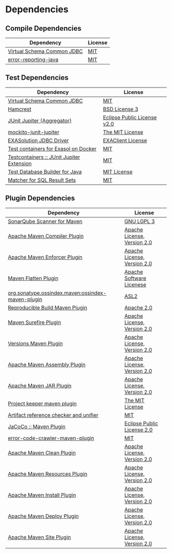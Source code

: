 <!-- @formatter:off -->
# Dependencies

## Compile Dependencies

| Dependency                      | License  |
| ------------------------------- | -------- |
| [Virtual Schema Common JDBC][0] | [MIT][1] |
| [error-reporting-java][2]       | [MIT][1] |

## Test Dependencies

| Dependency                                      | License                          |
| ----------------------------------------------- | -------------------------------- |
| [Virtual Schema Common JDBC][0]                 | [MIT][1]                         |
| [Hamcrest][6]                                   | [BSD License 3][7]               |
| [JUnit Jupiter (Aggregator)][8]                 | [Eclipse Public License v2.0][9] |
| [mockito-junit-jupiter][10]                     | [The MIT License][11]            |
| [EXASolution JDBC Driver][12]                   | [EXAClient License][13]          |
| [Test containers for Exasol on Docker][14]      | [MIT][1]                         |
| [Testcontainers :: JUnit Jupiter Extension][16] | [MIT][17]                        |
| [Test Database Builder for Java][18]            | [MIT License][19]                |
| [Matcher for SQL Result Sets][20]               | [MIT][1]                         |

## Plugin Dependencies

| Dependency                                              | License                           |
| ------------------------------------------------------- | --------------------------------- |
| [SonarQube Scanner for Maven][22]                       | [GNU LGPL 3][23]                  |
| [Apache Maven Compiler Plugin][24]                      | [Apache License, Version 2.0][25] |
| [Apache Maven Enforcer Plugin][26]                      | [Apache License, Version 2.0][25] |
| [Maven Flatten Plugin][28]                              | [Apache Software Licenese][29]    |
| [org.sonatype.ossindex.maven:ossindex-maven-plugin][30] | [ASL2][29]                        |
| [Reproducible Build Maven Plugin][32]                   | [Apache 2.0][29]                  |
| [Maven Surefire Plugin][34]                             | [Apache License, Version 2.0][25] |
| [Versions Maven Plugin][36]                             | [Apache License, Version 2.0][25] |
| [Apache Maven Assembly Plugin][38]                      | [Apache License, Version 2.0][25] |
| [Apache Maven JAR Plugin][40]                           | [Apache License, Version 2.0][25] |
| [Project keeper maven plugin][42]                       | [The MIT License][43]             |
| [Artifact reference checker and unifier][44]            | [MIT][1]                          |
| [JaCoCo :: Maven Plugin][46]                            | [Eclipse Public License 2.0][47]  |
| [error-code-crawler-maven-plugin][48]                   | [MIT][1]                          |
| [Apache Maven Clean Plugin][50]                         | [Apache License, Version 2.0][25] |
| [Apache Maven Resources Plugin][52]                     | [Apache License, Version 2.0][25] |
| [Apache Maven Install Plugin][54]                       | [Apache License, Version 2.0][25] |
| [Apache Maven Deploy Plugin][56]                        | [Apache License, Version 2.0][25] |
| [Apache Maven Site Plugin][58]                          | [Apache License, Version 2.0][25] |

[2]: https://github.com/exasol/error-reporting-java
[18]: https://github.com/exasol/test-db-builder-java/
[29]: http://www.apache.org/licenses/LICENSE-2.0.txt
[34]: https://maven.apache.org/surefire/maven-surefire-plugin/
[13]: https://www.exasol.com/support/secure/attachment/155343/EXASOL_SDK-7.0.11.tar.gz
[1]: https://opensource.org/licenses/MIT
[10]: https://github.com/mockito/mockito
[36]: http://www.mojohaus.org/versions-maven-plugin/
[42]: https://github.com/exasol/project-keeper/
[7]: http://opensource.org/licenses/BSD-3-Clause
[24]: https://maven.apache.org/plugins/maven-compiler-plugin/
[17]: http://opensource.org/licenses/MIT
[52]: https://maven.apache.org/plugins/maven-resources-plugin/
[0]: https://github.com/exasol/virtual-schema-common-jdbc
[19]: https://github.com/exasol/test-db-builder-java/blob/main/LICENSE
[50]: https://maven.apache.org/plugins/maven-clean-plugin/
[47]: https://www.eclipse.org/legal/epl-2.0/
[56]: https://maven.apache.org/plugins/maven-deploy-plugin/
[23]: http://www.gnu.org/licenses/lgpl.txt
[14]: https://github.com/exasol/exasol-testcontainers
[46]: https://www.jacoco.org/jacoco/trunk/doc/maven.html
[11]: https://github.com/mockito/mockito/blob/main/LICENSE
[20]: https://github.com/exasol/hamcrest-resultset-matcher
[32]: http://zlika.github.io/reproducible-build-maven-plugin
[43]: https://github.com/exasol/project-keeper/blob/main/LICENSE
[58]: https://maven.apache.org/plugins/maven-site-plugin/
[22]: http://sonarsource.github.io/sonar-scanner-maven/
[25]: https://www.apache.org/licenses/LICENSE-2.0.txt
[26]: https://maven.apache.org/enforcer/maven-enforcer-plugin/
[12]: http://www.exasol.com
[9]: https://www.eclipse.org/legal/epl-v20.html
[54]: https://maven.apache.org/plugins/maven-install-plugin/
[8]: https://junit.org/junit5/
[30]: https://sonatype.github.io/ossindex-maven/maven-plugin/
[16]: https://testcontainers.org
[28]: https://www.mojohaus.org/flatten-maven-plugin/flatten-maven-plugin
[6]: http://hamcrest.org/JavaHamcrest/
[44]: https://github.com/exasol/artifact-reference-checker-maven-plugin
[48]: https://github.com/exasol/error-code-crawler-maven-plugin
[40]: https://maven.apache.org/plugins/maven-jar-plugin/
[38]: https://maven.apache.org/plugins/maven-assembly-plugin/
